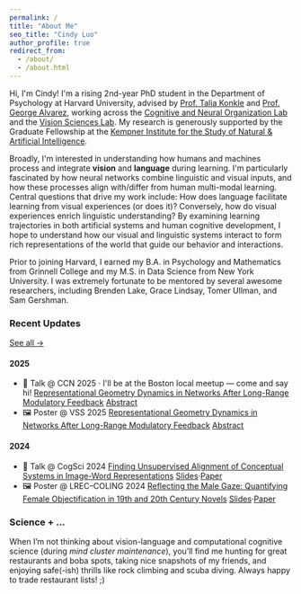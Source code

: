 ```yaml
---
permalink: /
title: "About Me"
seo_title: "Cindy Luo"
author_profile: true
redirect_from: 
  - /about/
  - /about.html
---
```

Hi, I'm Cindy! I'm a rising 2nd-year PhD student in the Department of Psychology at Harvard University, advised by [Prof. Talia Konkle](https://psychology.fas.harvard.edu/people/talia-konkle) and [Prof. George Alvarez](https://psychology.fas.harvard.edu/people/george-alvarez), working across the [Cognitive and Neural Organization Lab](https://konklab.fas.harvard.edu) and the [Vision Sciences Lab](https://visionlab.harvard.edu/george/). My research is generously supported by the Graduate Fellowship at the [Kempner Institute for the Study of Natural & Artificial Intelligence](https://kempnerinstitute.harvard.edu).

Broadly, I'm interested in understanding how humans and machines process and integrate **vision** and **language** during learning. I'm particularly fascinated by how neural networks combine linguistic and visual inputs, and how these processes align with/differ from human multi-modal learning. Central questions that drive my work include: How does language facilitate learning from visual experiences (or does it)? Conversely, how do visual experiences enrich linguistic understanding? By examining learning trajectories in both artificial systems and human cognitive development, I hope to understand how our visual and linguistic systems interact to form rich representations of the world that guide our behavior and interactions.

Prior to joining Harvard, I earned my B.A. in Psychology and Mathematics from Grinnell College and my M.S. in Data Science from New York University. I was extremely fortunate to be mentored by several awesome researchers, including Brenden Lake, Grace Lindsay, Tomer Ullman, and Sam Gershman.


<style>
  /* News component styles are in _sass/layout/_news.scss */
</style>

<div class="news">
  <div class="news__head">
    <h3>Recent Updates</h3>
    <a href="/talks/">See all →</a>
  </div>

  <div class="news__scroll">
    <h4 class="news__year">2025</h4>
    <ul class="news__list">
      <li class="news__item">
        <span class="news__badge">🎤 Talk</span>
        <span class="news__meta">@ CCN 2025 · I'll be at the Boston local meetup — come and say hi!</span>
        <span class="news__title"><a href="/talks/2025-08-15-ccn-talk">Representational Geometry Dynamics in Networks After Long-Range Modulatory Feedback</a></span>
        <span class="news__links"><a href="https://2025.ccneuro.org/poster/?id=ORNjZVVv65">Abstract</a></span>
      </li>
      <li class="news__item">
        <span class="news__badge">🖼️ Poster</span>
        <span class="news__meta">@ VSS 2025</span>
        <span class="news__title"><a href="/talks/2025-05-20-vss-poster">Representational Geometry Dynamics in Networks After Long-Range Modulatory Feedback</a></span>
        <span class="news__links"><a href="https://jov.arvojournals.org/article.aspx?articleid=2809807">Abstract</a></span>
      </li>
    </ul>
    <h4 class="news__year">2024</h4>
    <ul class="news__list">
      <li class="news__item">
        <span class="news__badge">🎤 Talk</span>
        <span class="news__meta">@ CogSci 2024</span>
        <span class="news__title"><a href="/talks/2024-07-26-cogsci-talk">Finding Unsupervised Alignment of Conceptual Systems in Image-Word Representations</a></span>
        <span class="news__links"><a href="https://docs.google.com/presentation/d/1y91_b7CGSFtanWLU9g-BuNkWoY8cw57xIUl76gc4T3U/edit?usp=sharing">Slides</a><span class="sep">·</span><a href="https://escholarship.org/uc/item/7dz6b64q">Paper</a></span>
      </li>
      <li class="news__item">
        <span class="news__badge">🖼️ Poster</span>
        <span class="news__meta">@ LREC–COLING 2024</span>
        <span class="news__title"><a href="/talks/2024-05-15-lrec-coling-poster">Reflecting the Male Gaze: Quantifying Female Objectification in 19th and 20th Century Novels</a></span>
        <span class="news__links"><a href="https://docs.google.com/presentation/d/10p6EZXxy_iZ4rGaV5qdmfcA3_WfwGem1oXsEsJzL2Ko/edit?usp=sharing">Slides</a><span class="sep">·</span><a href="https://aclanthology.org/2024.lrec-main.1205/">Paper</a></span>
      </li>
    </ul>
  </div>
</div>

### Science + ...
When I’m not thinking about vision-language and computational cognitive science (during _mind cluster maintenance_), you’ll find me hunting for great restaurants and boba spots, taking nice snapshots of my friends, and enjoying safe(-ish) thrills like rock climbing and scuba diving. Always happy to trade restaurant lists! ;)


